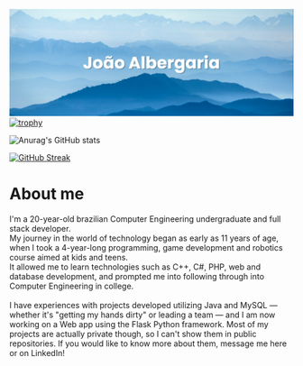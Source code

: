 [![MasterHead](banner(1).png)](https://github.com/Jvab1609)
[![trophy](https://github-profile-trophy.vercel.app/?username=Jvab1609)](https://github.com/ryo-ma/github-profile-trophy)

![Anurag's GitHub stats](https://github-readme-stats-jvab1609s-projects.vercel.app/api?username=Jvab1609&show_icons=true&theme=radical)

[![GitHub Streak](https://github-readme-streak-stats.herokuapp.com/?user=Jvab1609)](https://git.io/streak-stats)

<h1>About me</h1>
I'm a 20-year-old brazilian Computer Engineering undergraduate and full stack developer.<br>
My journey in the world of technology began as early as 11 years of age, when I took a 4-year-long programming, game development and robotics course aimed at kids and teens.<br>
It allowed me to learn technologies such as C++, C#, PHP, web and database development, and prompted me into following through into Computer Engineering in college.
<br>
<br>
I have experiences with projects developed utilizing Java and MySQL — whether it's "getting my hands dirty" or leading a team — and I am now working on a Web app using the Flask Python framework.
Most of my projects are actually private though, so I can't show them in public repositories. If you would like to know more about them, message me here or on LinkedIn!

<!-- [![Anurag's GitHub stats](https://github-readme-stats.vercel.app/api?username=Jvab1609)](https://github.com/anuraghazra/github-readme-stats) -->
<!--
**Jvab1609/Jvab1609** is a ✨ _special_ ✨ repository because its `README.md` (this file) appears on your GitHub profile.

Here are some ideas to get you started:

- 🔭 I’m currently working on ...
- 🌱 I’m currently learning ...
- 👯 I’m looking to collaborate on ...
- 🤔 I’m looking for help with ...
- 💬 Ask me about ...
- 📫 How to reach me: ...
- 😄 Pronouns: ...
- ⚡ Fun fact: ...
-->
